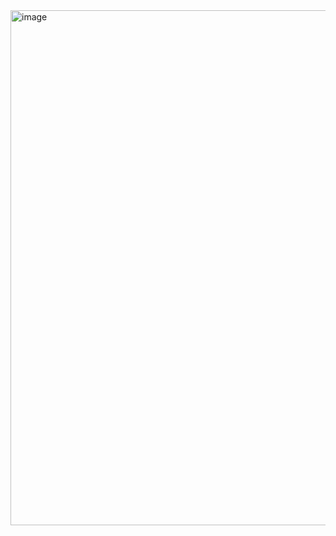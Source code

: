 <img width="1816" height="824" alt="image" src="https://github.com/user-attachments/assets/c6d2ca61-070b-4ade-8ab0-1b4f3b627781" />

